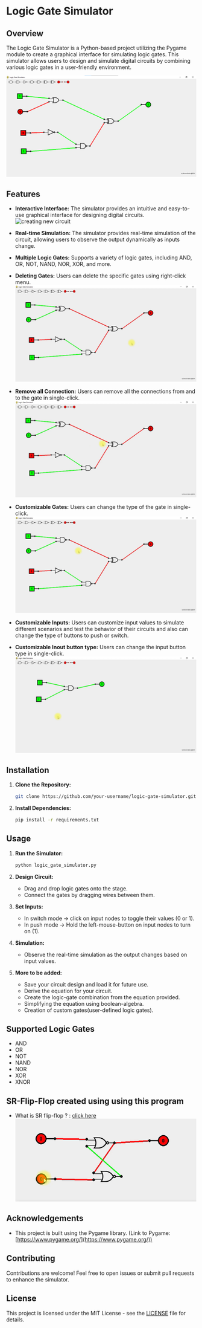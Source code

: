 # Logic Gate Simulator

## Overview

The Logic Gate Simulator is a Python-based project utilizing the Pygame module to create a graphical interface for simulating logic gates. This simulator allows users to design and simulate digital circuits by combining various logic gates in a user-friendly environment.

![Logic Gate Simulator](screenshots/interface.png)

## Features

- **Interactive Interface:** The simulator provides an intuitive and easy-to-use graphical interface for designing digital circuits.<br/>
![creating new circuit](screenshots/creating_new_circuit.gif)

- **Real-time Simulation:** The simulator provides real-time simulation of the circuit, allowing users to observe the output dynamically as inputs change.

- **Multiple Logic Gates:** Supports a variety of logic gates, including AND, OR, NOT, NAND, NOR, XOR, and more.

- **Deleting Gates:** Users can delete the specific gates using right-click menu.<br/>
![Customizable Gates by a single-click](screenshots/gate_delete.gif)

- **Remove all Connection:** Users can remove all the connections from and to the gate in single-click.<br/>
![Customizable Gates by a single-click](screenshots/gate_remove_all_connections.gif)

- **Customizable Gates:** Users can change the type of the gate in single-click.<br/>
![Customizable Gates by a single-click](screenshots/gate_convert_to.gif)

- **Customizable Inputs:** Users can customize input values to simulate different scenarios and test the behavior of their circuits and also can change the type of buttons to push or switch.

- **Customizable Inout button type:** Users can change the input button type in single-click.<br/>
![Customizable button type by a single-click](screenshots/change_input_type.gif)


## Installation

1. **Clone the Repository:**
   ```bash
   git clone https://github.com/your-username/logic-gate-simulator.git
   ```

2. **Install Dependencies:**
   ```bash
   pip install -r requirements.txt
   ```

## Usage

1. **Run the Simulator:**
   ```bash
   python logic_gate_simulator.py
   ```

2. **Design Circuit:**
   - Drag and drop logic gates onto the stage.
   - Connect the gates by dragging wires between them.

3. **Set Inputs:**
   - In switch mode -> click on input nodes to toggle their values (0 or 1).
   - In push mode -> Hold the left-mouse-button on input nodes to turn on (1).

4. **Simulation:**
   - Observe the real-time simulation as the output changes based on input values.

5. **More to be added:**
   - Save your circuit design and load it for future use.
   - Derive the equation for your circuit.
   - Create the logic-gate combination from the equation provided.
   - Simplifying the equation using boolean-algebra.
   - Creation of custom gates(user-defined logic gates).

## Supported Logic Gates

- AND
- OR
- NOT
- NAND
- NOR
- XOR
- XNOR

## SR-Flip-Flop created using using this program
- What is SR flip-flop ? : [click here](https://en.wikipedia.org/wiki/Flip-flop_(electronics)) <br/>
![SR-flip-flop](screenshots/S-R_flip-flop.gif)

## Acknowledgements

- This project is built using the Pygame library. (Link to Pygame: [https://www.pygame.org/](https://www.pygame.org/))

## Contributing

Contributions are welcome! Feel free to open issues or submit pull requests to enhance the simulator.

## License

This project is licensed under the MIT License - see the [LICENSE](LICENSE) file for details.
